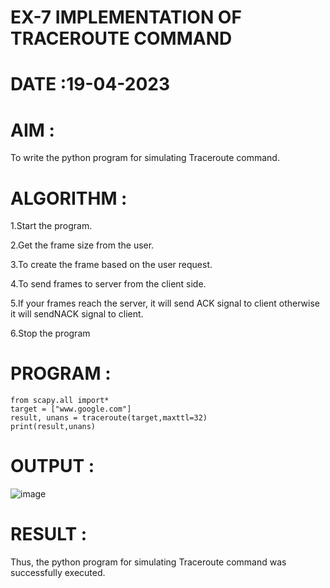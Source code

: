 # EX-7 IMPLEMENTATION OF TRACEROUTE COMMAND

# DATE :19-04-2023

# AIM :

To write the python program for simulating Traceroute command.

# ALGORITHM :

1.Start the program.

2.Get the frame size from the user.

3.To create the frame based on the user request.

4.To send frames to server from the client side.

5.If your frames reach the server, it will send ACK signal to client otherwise it will sendNACK signal to client.

6.Stop the program

# PROGRAM :
```
from scapy.all import*
target = ["www.google.com"]
result, unans = traceroute(target,maxttl=32)
print(result,unans)
```

# OUTPUT :

![image](https://github.com/shara56/EX-7/assets/113497104/e40e8c5d-584e-4caf-80ba-16098435dc73)

# RESULT :

Thus, the python program for simulating Traceroute command was successfully executed.
